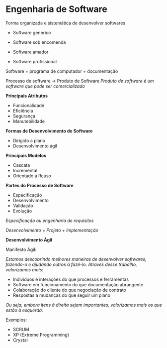# Engenharia de Software

Forma organizada e sistemática de desenvolver softwares

* Software genérico
* Software sob encomenda

* Software amador
* Software profissional

Software = programa de computador + documentação

Processo de software -> Produto de Software
*Produto de software é um software que pode ser comercializado*

**Principais Atributos**

* Funcionalidade
* Eficiência
* Segurança
* Manutebilidade

**Formas de Desenvolvimento de Software**

* Dirigido a plano
* Desenvolvimento ágil

**Principais Modelos**

* Cascata
* Incremental
* Orientado á Reúso

**Partes do Processo de Software**

* Especificação
* Desenvolvimento
* Validação
* Evolução

*Especificação ou engenharia de requisitos*

*Desenvolvimento = Projeto + Implementação*

**Desenvolvimento Ágil**

Manifesto Ágil:

*Estamos descobrindo melhores maneiras de desenvolver softwares, fazendo-o e ajudando outros a fazê-lo. Através desse trabalho, valorizamos mais:*

* Indivíduos e interações do que processos e ferramentas
* Software em funcionamento do que documentação abrangente
* Colaboração do cliente do que negociação de contrato
* Respostas a mudanças do que seguir um plano

*Ou seja, embora itens à direita sejam importantes, valorizamos mais os que estão à esquerda.*

Exemplos:

* SCRUM
* XP (Extreme Programming)
* Crystal


